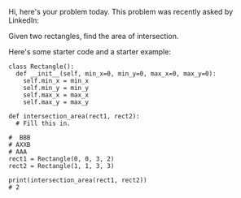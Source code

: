 Hi, here's your problem today. This problem was recently asked by LinkedIn:

Given two rectangles, find the area of intersection.

Here's some starter code and a starter example:
```
class Rectangle():
  def __init__(self, min_x=0, min_y=0, max_x=0, max_y=0):
    self.min_x = min_x
    self.min_y = min_y
    self.max_x = max_x
    self.max_y = max_y

def intersection_area(rect1, rect2):
  # Fill this in.

#  BBB
# AXXB
# AAA
rect1 = Rectangle(0, 0, 3, 2)
rect2 = Rectangle(1, 1, 3, 3)

print(intersection_area(rect1, rect2))
# 2
```
